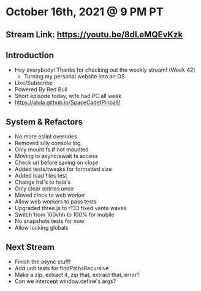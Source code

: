 # October 16th, 2021 @ 9 PM PT

## Stream Link: https://youtu.be/8dLeMQEvKzk

## Introduction

- Hey everybody! Thanks for checking out the weekly stream! (Week 42)
  - Turning my personal website into an OS
- Like/Subscribe
- Powered By Red Bull
- Short episode today, wife had PC all week
- https://alula.github.io/SpaceCadetPinball/

## System & Refactors

- No more eslint overrides
- Removed silly console log
- Only mount fs if not mounted
- Moving to async/await fs access
- Check url before saving on close
- Added tests/tweaks for formatted size
- Added load files test
- Change hsl's to hsla's
- Only clear entries once
- Moved clock to web worker
- Allow web workers to pass tests
- Upgraded three.js to r133 fixed vanta waves
- Switch from 100vhh to 100% for mobile
- No snapshots tests for now
- Allow locking globals

## Next Stream

- Finish the async stuff!
- Add unit tests for findPathsRecursive
- Make a zip, extract it, zip that, extract that, error?
- Can we intercept window.define's args?
